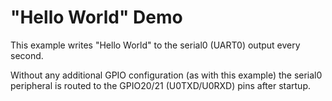 # "Hello World" Demo

This example writes "Hello World" to the serial0 (UART0)
output every second.

Without any additional GPIO configuration (as with this example)
the serial0 peripheral is routed to the GPIO20/21 (U0TXD/U0RXD)
pins after startup.
